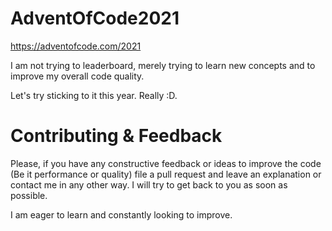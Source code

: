 # AdventOfCode2021
https://adventofcode.com/2021

I am not trying to leaderboard, merely trying to learn new concepts and to improve my overall code quality.

Let's try sticking to it this year. Really :D.

# Contributing & Feedback
Please, if you have any constructive feedback or ideas to improve the code (Be it performance or quality) file a pull request and leave an explanation or contact me in any other way. 
I will try to get back to you as soon as possible.

I am eager to learn and constantly looking to improve.
